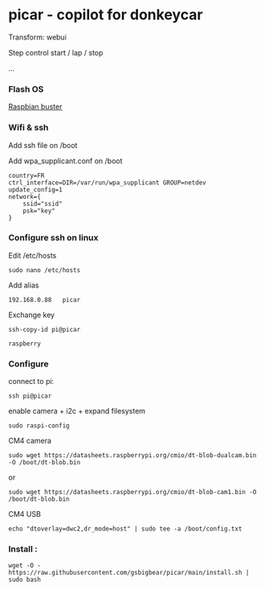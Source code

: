 # picar - copilot for donkeycar

Transform: webui

Step control start / lap / stop

...

### Flash OS
[Raspbian buster](https://downloads.raspberrypi.org/raspios_oldstable_lite_armhf/images/raspios_oldstable_lite_armhf-2021-12-02/2021-12-02-raspios-buster-armhf-lite.zip)

### Wifi & ssh

Add ssh file on /boot
   
Add wpa_supplicant.conf on /boot

    country=FR
    ctrl_interface=DIR=/var/run/wpa_supplicant GROUP=netdev
    update_config=1
    network={
        ssid="ssid"
        psk="key"
    }
   
### Configure ssh on linux

Edit /etc/hosts

    sudo nano /etc/hosts

Add alias 

    192.168.0.88   picar

Exchange key

    ssh-copy-id pi@picar
   
    raspberry
    
### Configure

connect to pi:

    ssh pi@picar


enable camera + i2c + expand filesystem

    sudo raspi-config
    
CM4 camera

    sudo wget https://datasheets.raspberrypi.org/cmio/dt-blob-dualcam.bin -O /boot/dt-blob.bin
   
or
   
    sudo wget https://datasheets.raspberrypi.org/cmio/dt-blob-cam1.bin -O /boot/dt-blob.bin
    
    
CM4 USB

    echo "dtoverlay=dwc2,dr_mode=host" | sudo tee -a /boot/config.txt
    

### Install :

    wget -O - https://raw.githubusercontent.com/gsbigbear/picar/main/install.sh | sudo bash
